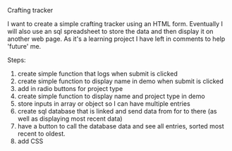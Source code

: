 Crafting tracker

I want to create a simple crafting tracker using an HTML form. Eventually I will also use an sql spreadsheet to store the data and then display it on another web page. As it's a learning project I have left in comments to help 'future' me. 

Steps:


1. create simple function that logs when submit is clicked
2. create simple function to display name in demo when submit is clicked
3. add in radio buttons for project type
4. create simple function to display name and project type in demo
5. store inputs in array or object so I can have multiple entries
6. create sql database that is linked and send data from for to there (as well as displaying most recent data)
7. have a button to call the database data and see all entries, sorted most recent to oldest.
8. add CSS